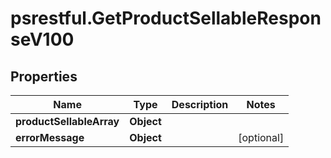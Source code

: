 # psrestful.GetProductSellableResponseV100

## Properties
Name | Type | Description | Notes
------------ | ------------- | ------------- | -------------
**productSellableArray** | **Object** |  | 
**errorMessage** | **Object** |  | [optional] 
